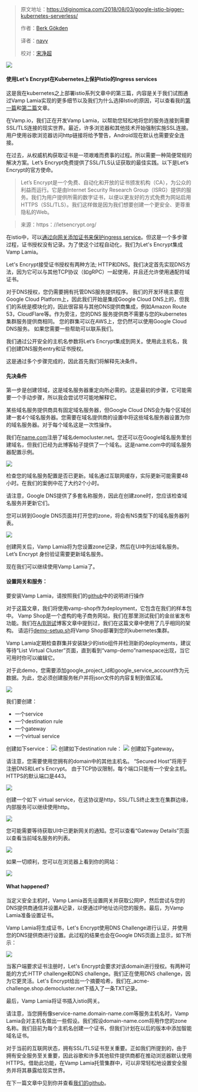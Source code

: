 > 原文地址：<https://diginomica.com/2018/08/03/google-istio-bigger-kubernetes-serverless/>
>
> 作者：[Berk Gökden](https://medium.com/@berkgokden?source=post_header_lockup)
>
> 译者：[navy](https://github.com/meua)
>
> 校对：[宋净超](http://jimmysong.io)

![](https://cdn-images-1.medium.com/max/800/1*rclb9okYbeFN-jJmgbT3bw.jpeg)

#### 使用Let’s Encrypt在Kubernetes上保护Istio的Ingress services

这是我在kubernetes之上部署istio系列文章中的第三篇，内容是关于我们试图通过Vamp Lamia实现的更多细节以及我们为什么选择Istio的原因，可以查看我的[第一篇](https://medium.com/vamp-io/putting-istio-to-work-8513f5218c51)和[第二篇](https://medium.com/vamp-io/a-b-testing-on-kubernetes-with-istio-0-8-6323efa2b4e2)文章。

在Vamp.io，我们正在开发Vamp Lamia，以帮助您轻松地将您的服务连接到需要SSL/TLS连接的现实世界。最近，许多浏览器和其他技术开始强制实施SSL连接。用户使用谷歌浏览器访问http链接将给予警告，Android现在默认也需要安全连接。

在过去，从权威机构获取证书是一项艰难而费事的过程。所以需要一种简便常规的解决方案。Let’s Encrypt免费提供了SSL/TLS认证获取的最佳实践。以下是Let’s Encrypt的官方使命。

> Let’s Encrypt是一个免费、自动化和开放的证书颁发机构（CA），为公众的利益而运行。它是由Internet Security Research Group（ISRG）提供的服务。我们为用户提供所需的数字证书，以便以更友好的方式免费为网站启用HTTPS（SSL/TLS）。我们这样做是因为我们想要创建一个更安全、更尊重隐私的Web。

> 来源：https：//letsencrypt.org/

在istio中，可以[通过向网关添加证书来保护ingress service](https://istio.io/docs/tasks/traffic-management/secure-ingress/)。但这是一个多步骤过程，证书授权没有记录。为了使这个过程自动化，我们为Let's Encrypt集成Vamp Lamia。

Let's Encrypt接受证书授权有两种方法; HTTP和DNS。我们决定首先实现DNS方法，因为它可以与其他TCP协议（如gRPC）一起使用，并且还允许使用通配符域证书。

对于DNS授权，您仍需要拥有托管DNS服务提供程序。 我们的开发环境主要在Google Cloud Platform上，因此我们开始是集成Google Cloud DNS上的，但我们的系统是模块化的，因此很容易与其他DNS提供商集成，例如Amazon Route 53，CloudFlare等。作为旁注，您的DNS 服务提供商不需要与您的kubernetes集群服务提供商相同。 您的群集可以在AWS上，您仍然可以使用Google Cloud DNS服务。 如果您需要一些帮助可以联系我们。

我们通过公开安全的主机名参数将Let’s Encrypt集成到网关。使用此主机名，我们创建DNS服务entry和证书授权。

这是通过多个步骤完成的，因此首先我们将解释先决条件。

#### 先决条件

第一步是创建领域，这是域名服务器重定向所必需的。这是最初的步骤，它可能需要一个手动步骤，所以我会尝试尽可能地解释它。

某些域名服务提供商具有固定域名服务器，但Google Cloud DNS会为每个区域创建一套4个域名服务器。您需要在域名提供商的设置中将这些域名服务器设置为你的域名服务器。对于每个域名这是一次性操作。

我们在[name.com](https://www.name.com/)注册了域名democluster.net。您还可以在Google域名服务里创建域名，但我们已经为此博客帖子提供了一个域名。这是name.com中的域名服务器配置示例。

![](https://cdn-images-1.medium.com/max/800/1*Oc2pbqy5tQel5K8z3oHQ4w.png)

检查您的域名服务配置是否已更新。域名通过互联网缓存，实际更新可能需要48小时。在我们的案例中花了大约2个小时。

请注意，Google DNS提供了多套名称服务，因此在创建zone时，您应该检查域名服务并更新它们。

您可以转到Google DNS页面并打开您的zone，将会有NS类型下的域名服务器列表。

![](https://cdn-images-1.medium.com/max/800/1*3a4nMn8og60_4v1pxTcupA.png)

创建网关后，Vamp Lamia将为您设置zone记录，然后在UI中列出域名服务。Let’s Encrypt 身份验证需要更新域名服务。

现在我们可以继续使用Vamp Lamia了。

#### 设置网关和服务：
要安装Vamp Lamia，请按照我们的[github](https://github.com/magneticio/vamp2setup)中的说明进行操作

对于这篇文章，我们将使用vamp-shop作为deployment，它包含在我们的样本包中。 Vamp Shop是一个虚构的电子商务网站，我们在那里测试我们的金丝雀发布功能。我们在[A/B测试](https://medium.com/vamp-io/a-b-testing-on-kubernetes-with-istio-0-8-6323efa2b4e2)博客文章中提到过，我们在这篇文章中使用了几乎相同的架构。 请运行[demo-setup.sh](https://github.com/magneticio/vamp2setup/blob/master/samples/experiment-demo/demo-setup.sh)将Vamp Shop部署到您的kubernetes集群。

Vamp Lamia定期检查群集并安装缺少的istio组件并检测新的deployments，建议等待“List Virtual Cluster”页面，直到看到“vamp-demo”namespace出现，当它可用时你可以编辑它。

对于此demo，您需要添加google_project_id和google_service_account作为元数据。为此，您必须创建服务帐户并将json文件的内容复制到值区域。

![](https://cdn-images-1.medium.com/max/800/1*Ct237GU3VhYDNW4gaxaqXQ.png)

我们要创建：
- 一个service
- 一个destination rule
- 一个gateway
- 一个virtual service

创建如下service：
![](https://cdn-images-1.medium.com/max/800/1*C56YXx3aVshqZE-7dLV8gg.png)
创建如下destination rule：
![](https://cdn-images-1.medium.com/max/800/1*fkLMgugQdaFL3D-Z2Otw-A.png)
创建如下gateway。

请注意，您需要使用您拥有的domain中的其他主机名。 “Secured Host”将用于注册DNS和Let's Encrypt。 由于TCP协议限制，每个端口只能有一个安全主机。 HTTPS的默认端口是443。

![](https://cdn-images-1.medium.com/max/800/1*-uEvOJ5PgWtiP_vzp62u3w.png)

创建一个如下 virtual service，在这协议是http，SSL/TLS终止发生在集群边缘，内部服务可以继续使用http。

![](https://cdn-images-1.medium.com/max/800/1*uEcLnNlfbiu-2zcv7-qtgA.png)

您可能需要等待获取UI中已更新网关的通知。您可以查看“Gateway Details”页面以查看当前域名服务的列表。

![](https://cdn-images-1.medium.com/max/800/1*j6C-hKQrkkPi6ZL6Eh9Gwg.png)

如果一切顺利，您可以在浏览器上看到你的网站：

![](https://cdn-images-1.medium.com/max/800/1*bvRbHrMS1F0LUdJ40XRD-Q.png)

#### What happened?

当定义安全主机时，Vamp Lamia首先设置网关并获取公网IP，然后尝试与您的DNS提供商通信并设置A记录，以便通过IP地址访问您的服务。最后，为Vamp Lamia准备设置证书。

Vamp Lamia将生成证书，Let's Encrypt使用DNS Challenge进行认证，并使用您的DNS提供商进行设置。此过程的结果也会在Google DNS页面上显示，如下所示：

![](https://cdn-images-1.medium.com/max/800/1*EgV3LkBL14OzSi-86Q0lfQ.png)

当客户端要求证书注册时，Let's Encrypt会要求对该domain进行授权。有两种可能的方式:HTTP challenge和DNS challenge。我们正在使用DNS challenge，因为它更灵活。Let's Encrypt给出一个摘要哈希，我们在_acme-challenge.shop.democluster.net下插入了一条TXT记录。

最后，Vamp Lamia将证书插入istio网关。

请注意，当您拥有像service-name.domain-name.com等服务主机名时，Vamp Lamia会对主机名做出一些假设。我们假设domain-name.com将用作您的zone名称。我们目前为每个主机名创建一个证书，但我们计划在以后的版本中添加智能域名证书。

对于当前的互联网状态，拥有SSL/TLS证书至关重要。正如我们所提到的，由于拥有安全服务至关重要，因此谷歌和许多其他软件提供商都在推动浏览器默认使用HTTPS。借助此功能，在Vamp Lamia托管集群中，可以非常轻松地设置安全服务并将其暴露给现实世界。

在下一篇文章中见到你并查看[我们的github](https://github.com/magneticio/vamp2setup)。
